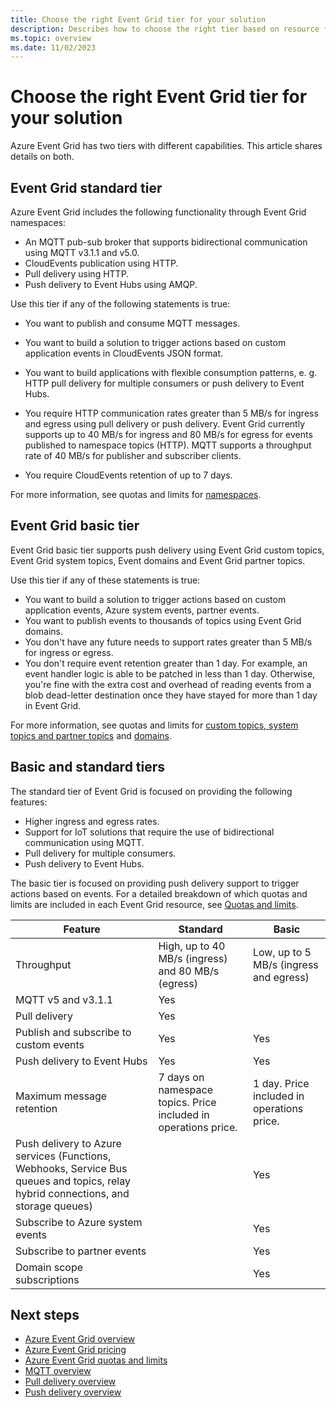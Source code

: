 ```yaml
---
title: Choose the right Event Grid tier for your solution
description: Describes how to choose the right tier based on resource features and use cases.
ms.topic: overview
ms.date: 11/02/2023
---
```


# Choose the right Event Grid tier for your solution

Azure Event Grid has two tiers with different capabilities. This article shares details on both.

## Event Grid standard tier

Azure Event Grid includes the following functionality through Event Grid namespaces:

* An MQTT pub-sub broker that supports bidirectional communication using MQTT v3.1.1 and v5.0.
* CloudEvents publication using HTTP.
* Pull delivery using HTTP.
* Push delivery to Event Hubs using AMQP.

Use this tier if any of the following statements is true:

* You want to publish and consume MQTT messages.

* You want to build a solution to trigger actions based on custom application events in CloudEvents JSON format.

* You want to build applications with flexible consumption patterns, e. g. HTTP pull delivery for multiple consumers or push delivery to Event Hubs.

* You require HTTP communication rates greater than 5 MB/s for ingress and egress using pull delivery or push delivery. Event Grid currently supports up to 40 MB/s for ingress and 80 MB/s for egress for events published to namespace topics (HTTP). MQTT supports a throughput rate of 40 MB/s for publisher and subscriber clients.

* You require CloudEvents retention of up to 7 days.

For more information, see quotas and limits for [namespaces](quotas-limits.md#namespace-resource-limits).

## Event Grid basic tier

Event Grid basic tier supports push delivery using Event Grid custom topics, Event Grid system topics, Event domains and Event Grid partner topics.

Use this tier if any of these statements is true:

* You want to build a solution to trigger actions based on custom application events, Azure system events, partner events.
* You want to publish events to thousands of topics using Event Grid domains.
* You don't have any future needs to support rates greater than 5 MB/s for ingress or egress.
* You don't require event retention greater than 1 day. For example, an event handler logic is able to be patched in less than 1 day. Otherwise, you're fine with the extra cost and overhead of reading events from a blob dead-letter destination once they have stayed for more than 1 day in Event Grid.

For more information, see quotas and limits for [custom topics, system topics and partner topics](quotas-limits.md#custom-topic-system-topic-and-partner-topic-resource-limits) and [domains](quotas-limits.md#domain-resource-limits).

## Basic and standard tiers

The standard tier of Event Grid is focused on providing the following features:

* Higher ingress and egress rates.
* Support for IoT solutions that require the use of bidirectional communication using MQTT.
* Pull delivery for multiple consumers.
* Push delivery to Event Hubs.

The basic tier is focused on providing push delivery support to trigger actions based on events. For a detailed breakdown of which quotas and limits are included in each Event Grid resource, see [Quotas and limits](quotas-limits.md).

| Feature                                                                                                                            | Standard                                           | Basic                                  |
|------------------------------------------------------------------------------------------------------------------------------------|----------------------------------------------------|----------------------------------------|
| Throughput                                                                                                                         | High, up to 40 MB/s (ingress) and 80 MB/s (egress) | Low, up to 5 MB/s (ingress and egress) |
| MQTT v5 and v3.1.1                                                                                                                 | Yes                                                |                                        |
| Pull delivery                                                                                                                      | Yes                                                |                                        |
| Publish and subscribe to custom events                                                                                             | Yes                                                | Yes                                    |
| Push delivery to Event Hubs                                                                                                        | Yes                                                | Yes                                    |
| Maximum message retention  | 7 days on namespace topics. Price included in operations price. | 1 day. Price included in operations price.
| Push delivery to Azure services (Functions, Webhooks, Service Bus queues and topics, relay hybrid connections, and storage queues) |                                                    | Yes                                    |
| Subscribe to Azure system events                                                                                                   |                                                    | Yes                                    |
| Subscribe to partner events                                                                                                        |                                                    | Yes                                    |
| Domain scope subscriptions                                                                                                         |                                                    | Yes                                    |


## Next steps

- [Azure Event Grid overview](overview.md)
- [Azure Event Grid pricing](https://azure.microsoft.com/pricing/details/event-grid/)
- [Azure Event Grid quotas and limits](quotas-limits.md)
- [MQTT overview](mqtt-overview.md)
- [Pull delivery overview](pull-delivery-overview.md)
- [Push delivery overview](push-delivery-overview.md)
